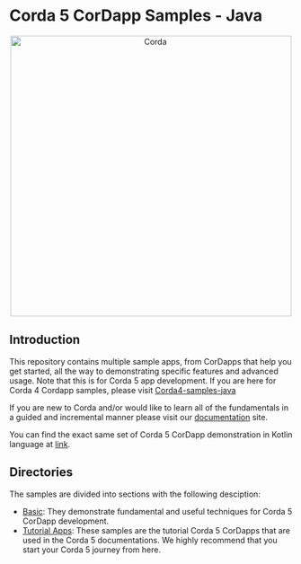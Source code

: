 # Corda 5 CorDapp Samples - Java
<p align="center">
  <img src="https://www.corda.net/wp-content/uploads/2016/11/fg005_corda_b.png" alt="Corda" width="500">
</p>

## Introduction
This repository contains multiple sample apps, from CorDapps that help you get started, all the way to demonstrating specific features and advanced usage. Note that this is for Corda 5 app development. If you are here for Corda 4 Cordapp samples, please visit [Corda4-samples-java](https://github.com/corda/samples-java)

If you are new to Corda and/or would like to learn all of the fundamentals in a guided and incremental manner please visit our [documentation](https://docs.r3.com/) site. 

You can find the exact same set of Corda 5 CorDapp demonstration in Kotlin language at [link](https://github.com/corda/samples-kotlin-corda5).

## Directories
The samples are divided into sections with the following desciption:

* [Basic](./Basic): They demonstrate fundamental and useful techniques for Corda 5 CorDapp development.
* [Tutorial Apps](./Tutorial): These samples are the tutorial Corda 5 CorDapps that are used in the Corda 5 documentations. We highly recommend that you start your Corda 5 journey from here. 
